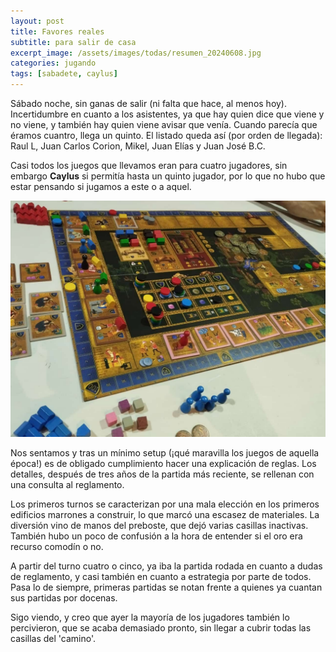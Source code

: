 ```yaml
---
layout: post
title: Favores reales
subtitle: para salir de casa
excerpt_image: /assets/images/todas/resumen_20240608.jpg
categories: jugando
tags: [sabadete, caylus]
---
```


Sábado noche, sin ganas de salir (ni falta que hace, al menos hoy). Incertidumbre en cuanto a los asistentes, ya que hay quien dice que viene y no viene, y también hay quien viene avisar que venía. Cuando parecía que éramos cuantro, llega un quinto. El listado queda así (por orden de llegada): Raul L, Juan Carlos Corion, Mikel, Juan Elías y Juan José B.C.

Casi todos los juegos que llevamos eran para cuatro jugadores, sin embargo <b>Caylus</b> si permitía hasta un quinto jugador, por lo que no hubo que estar pensando si jugamos a este o a aquel. 

![Caylus](/assets/images/todas/partida_caylus.jpg)

Nos sentamos y tras un mínimo setup (¡qué maravilla los juegos de aquella época!) es de obligado cumplimiento hacer una explicación de reglas. Los detalles, después de tres años de la partida más reciente, se rellenan con una consulta al reglamento.

Los primeros turnos se caracterizan por una mala elección en los primeros edificios marrones a construir, lo que marcó una escasez de materiales. La diversión vino de manos del preboste, que dejó varias casillas inactivas. También hubo un poco de confusión a la hora de entender si el oro era recurso comodín o no.

A partir del turno cuatro o cinco, ya iba la partida rodada en cuanto a dudas de reglamento, y casi también en cuanto a estrategia por parte de todos. Pasa lo de siempre, primeras partidas se notan frente a quienes ya cuantan sus partidas por docenas.

Sigo viendo, y creo que ayer la mayoría de los jugadores también lo percivieron, que se acaba demasiado pronto, sin llegar a cubrir todas las casillas del 'camino'.